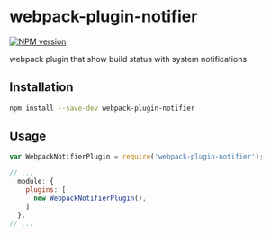 # webpack-plugin-notifier

[![NPM version][npm-badge]][npm]

[npm-badge]: http://badge.fury.io/js/webpack-plugin-notifier.svg
[npm]: http://badge.fury.io/js/webpack-plugin-notifier

webpack plugin that show build status with system notifications

## Installation

```sh
npm install --save-dev webpack-plugin-notifier
```

## Usage

```js
var WebpackNotifierPlugin = require('webpack-plugin-notifier');

// ...
  module: {
    plugins: [
      new WebpackNotifierPlugin(),
    ]
  },
// ...
```